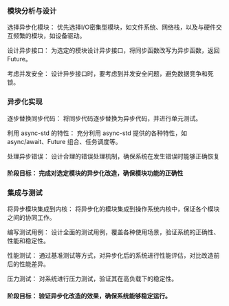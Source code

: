 ### 模块分析与设计
选择异步化模块： 优先选择I/O密集型模块，如文件系统、网络栈，以及与硬件交互频繁的模块，如设备驱动。

设计异步接口： 为选定的模块设计异步接口，将同步函数改写为异步函数，返回 Future。

考虑并发安全： 设计异步接口时，要考虑到并发安全问题，避免数据竞争和死锁。
### 异步化实现
逐步替换同步代码： 将同步代码逐步替换为异步代码，并进行单元测试。

利用 async-std 的特性： 充分利用 async-std 提供的各种特性，如 async/await、Future 组合、任务调度等。

处理异步错误： 设计合理的错误处理机制，确保系统在发生错误时能够正确恢复
#### 阶段目标： 完成对选定模块的异步化改造，确保模块功能的正确性
### 集成与测试
将异步模块集成到内核： 将异步化的模块集成到操作系统内核中，保证各个模块之间的协同工作。

编写测试用例： 设计全面的测试用例，覆盖各种使用场景，验证系统的正确性、性能和稳定性。

性能测试： 通过基准测试等方式，对异步化后的系统进行性能评估，对比改造前后的性能差异。

压力测试： 对系统进行压力测试，验证其在高负载下的稳定性。
#### 阶段目标： 验证异步化改造的效果，确保系统能够稳定运行。
